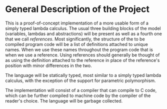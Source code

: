 # General Description of the Project

This is a proof-of-concept implementation of a more usable form of a simply typed lambda calculus. The usual three building blocks of the model (variables, lambdas and abstractions) will be present as well as a fourth one that we call *references*. Most significantly, the structure of the to be compiled program code will be a list of definitions attached to unique names. When we use these names throughout the program code that is when we use a reference. Using references should generally be thought of as using the definition attached to the reference in place of the reference's position with minor differences in the two.

The language will be statically typed, most similar to a simply typed lambda calculus, with the exception of the support for parametric polymorphism.

The implementation will consist of a compiler that can compile to C code, which can be further compiled to machine code by the compiler of the reader's choice. The language will be garbage collected.